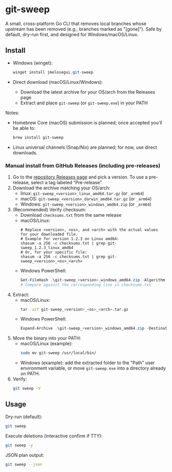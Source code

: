 # git-sweep

A small, cross-platform Go CLI that removes local branches whose upstream has been removed (e.g., branches marked as "[gone]"). Safe by default, dry-run first, and designed for Windows/macOS/Linux.

## Install

- Windows (winget):
  ```powershell
  winget install jmelosegui.git-sweep
  ```

- Direct download (macOS/Linux/Windows):
  - Download the latest archive for your OS/arch from the Releases page
  - Extract and place `git-sweep` (or `git-sweep.exe`) in your PATH

Notes:
- Homebrew Core (macOS) submission is planned; once accepted you’ll be able to:
  ```sh
  brew install git-sweep
  ```
- Linux universal channels (Snap/Nix) are planned; for now, use direct downloads.

### Manual install from GitHub Releases (including pre-releases)
1) Go to the [repository Releases page](https://github.com/jmelosegui/git-sweep/releases) and pick a version. To use a pre-release, select a tag labeled “Pre-release”.
2) Download the archive matching your OS/arch:
   - linux: `git-sweep_<version>_linux_amd64.tar.gz` (or `_arm64`)
   - macOS: `git-sweep_<version>_darwin_amd64.tar.gz` (or `_arm64`)
   - Windows: `git-sweep_<version>_windows_amd64.zip` (or `_arm64`)
3) (Recommended) Verify checksum:
   - Download `checksums.txt` from the same release
   - macOS/Linux:
     ```
     # Replace <version>, <os>, and <arch> with the actual values for your downloaded file.
     # Example for version 1.2.3 on Linux amd64:
     shasum -a 256 -c checksums.txt | grep git-sweep_1.2.3_linux_amd64
     # Or, for your specific file:
     shasum -a 256 -c checksums.txt | grep git-sweep_<version>_<os>_<arch>
     ```
   - Windows PowerShell:
     ```powershell
     Get-FileHash .\git-sweep_<version>_windows_amd64.zip -Algorithm SHA256
     # Compare against the corresponding line in checksums.txt
     ```
4) Extract:
   - macOS/Linux:
     ```sh
     tar -xzf git-sweep_<version>_<os>_<arch>.tar.gz
     ```
   - Windows PowerShell:
     ```powershell
     Expand-Archive .\git-sweep_<version>_windows_amd64.zip -DestinationPath .\git-sweep
     ```
5) Move the binary into your PATH:
   - macOS/Linux (example):
     ```sh
     sudo mv git-sweep /usr/local/bin/
     ```
   - Windows (example): add the extracted folder to the "Path" user environment variable, or move `git-sweep.exe` into a directory already on PATH.
6) Verify:
   ```sh
   git sweep -V
   ```

## Usage

Dry-run (default):
```sh
git sweep
```

Execute deletions (interactive confirm if TTY):
```sh
git sweep -y
```

JSON plan output:
```sh
git sweep --json
``` 